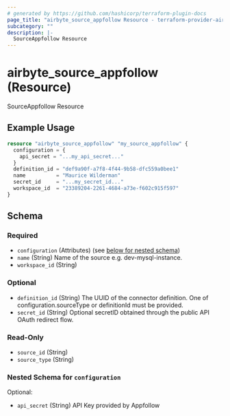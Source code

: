 ```yaml
---
# generated by https://github.com/hashicorp/terraform-plugin-docs
page_title: "airbyte_source_appfollow Resource - terraform-provider-airbyte"
subcategory: ""
description: |-
  SourceAppfollow Resource
---
```


# airbyte_source_appfollow (Resource)

SourceAppfollow Resource

## Example Usage

```terraform
resource "airbyte_source_appfollow" "my_source_appfollow" {
  configuration = {
    api_secret = "...my_api_secret..."
  }
  definition_id = "def9a90f-a7f8-4f44-9b58-dfc559a0bee1"
  name          = "Maurice Wilderman"
  secret_id     = "...my_secret_id..."
  workspace_id  = "23389204-2261-4684-a73e-f602c915f597"
}
```

<!-- schema generated by tfplugindocs -->
## Schema

### Required

- `configuration` (Attributes) (see [below for nested schema](#nestedatt--configuration))
- `name` (String) Name of the source e.g. dev-mysql-instance.
- `workspace_id` (String)

### Optional

- `definition_id` (String) The UUID of the connector definition. One of configuration.sourceType or definitionId must be provided.
- `secret_id` (String) Optional secretID obtained through the public API OAuth redirect flow.

### Read-Only

- `source_id` (String)
- `source_type` (String)

<a id="nestedatt--configuration"></a>
### Nested Schema for `configuration`

Optional:

- `api_secret` (String) API Key provided by Appfollow


